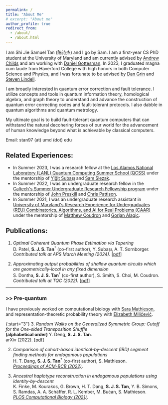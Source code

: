 ```yaml
---
permalink: /
title: "About Me"
# excerpt: "About me"
author_profile: true
redirect_from:
  - /about/
  - /about.html
---
```

I am Shi Jie Samuel Tan (陈诗杰) and I go by Sam. I am a first-year CS PhD student at the University of Maryland and am currently advised by <a href="https://www.cs.umd.edu/~amchilds/" target="_blank">Andrew Childs</a> and am working with <a href="https://www.cs.umd.edu/~dgottesm/" target="_blank">Daniel Gottesman</a>. In 2023, I graduated magna cum laude from Haverford College with high honors in both Computer Science and Physics, and I was fortunate to be advised by <a href="http://danielgrin.net/" target="_blank">Dan Grin</a> and <a href="https://www.haverford.edu/users/slindell" target="_blank">Steven Lindell</a>.

I am broadly interested in quantum error correction and fault tolerance. I utilize concepts and tools in quantum information theory, homological algebra, and graph theory to understand and advance the construction of quantum error correcting codes and fault-tolerant protocols. I also dabble in quantum algorithms and quantum metrology. 

My ultimate goal is to build fault-tolerant quantum computers that can withstand the natural decohering forces of our world for the advancement of human knowledge beyond what is achievable by classical computers.

Email: stan97 (at) umd (dot) edu

## Related Experiences:

* In Summer 2023, I was a research fellow at the <a href="https://www.lanl.gov/projects/national-security-education-center/information-science-technology/summer-schools/quantumcomputing/index.php" target="_blank">Los Alamos National Laboratory (LANL) Quantum Computing Summer School (QCSS)</a> under the mentorship of <a href="https://scholar.google.com/citations?user=VUHwzlwAAAAJ&hl=en" target="_blank">Yiğit Subaşı</a> and <a href="https://www.linkedin.com/in/sam-slezak-61253024b" target="_blank">Sam Slezak</a>.
* In Summer 2022, I was an undergraduate research fellow in the <a href="https://sfp.caltech.edu/undergraduate-research/programs/surf" target="_blank">Caltech's Summer Undergraduate Research Fellowship program</a> under the mentorship of <a href="https://www.its.caltech.edu/~preskill/" target="_blank">John Preskill</a> and <a href="https://scholar.google.com/citations?user=4neYf8oAAAAJ&hl=en" target="_blank">Chris Pattison</a>.
* In Summer 2021, I was an undergraduate research assistant in <a href="https://www.cs.umd.edu/projects/reucaar/" target="_blank">University of Maryland's Research Experience for Undergraduates (REU) Combinatorics, Algorithms, and AI for Real Problems (CAAR)</a> under the mentorship of <a href="https://matthewcoudron.github.io/" target="_blank">Matthew Coudron</a> and <a href="https://www.alagic.org/" target="_blank">Gorjan Alagic</a>.


## Publications:

1. *Optimal Coherent Quantum Phase Estimation via Tapering* <br>
D. Patel, **S. J. S. Tan**<sup>$\dagger$</sup> (co-first author), Y. Subaşı, A. T. Sornborger.<br>
*Contributed talk at APS March Meeting (2024).* [<a href="https://arxiv.org/abs/2403.18927" target="_blank">pdf</a>]

1. *Approximating output probabilities of shallow quantum circuits which are geometrically-local in any fixed dimension* <br>
S. Dontha, **S. J. S. Tan**<sup>$\dagger$</sup> (co-first author), S. Smith, S. Choi, M. Coudron.<br>
*Contributed talk at TQC (2022).* [<a href="https://arxiv.org/abs/2202.08349" target="_blank">pdf</a>]

* * *

### >> Pre-quantum

I have previously worked on computational biology with <a href="https://smathieson.sites.haverford.edu/" target="_blank">Sara Mathieson</a>, and representation-theoretic probability theory with <a href="https://www.haverford.edu/users/emilicevic" target="_blank">Elizabeth Milićević</a>.


{:start="3"}
3. *Random Walks on the Generalized Symmetric Group: Cutoff for the One-sided Transposition Shuffle* <br>
**(alphabetical order)** Y. Deng, **S. J. S. Tan**. <br>
arXiv (2022). [<a href="https://arxiv.org/abs/2211.10462" target="_blank">pdf</a>]

2. *Comparison of cohort-based identical-by-descent (IBD) segment finding methods for endogamous populations* <br>
H. T. Dang, **S. J. S. Tan**<sup>$\dagger$</sup> (co-first author), S. Mathieson. <br>
*<a href="https://dl.acm.org/doi/abs/10.1145/3535508.3545104" target="_blank">Proceedings of ACM-BCB (2022)</a>*.

1. *Ancestral haplotype reconstruction in endogamous populations using identity-by-descent* <br>
K. Finke, M. Kourakos, G. Brown, H. T. Dang, **S. J. S. Tan**, Y. B. Simons, S. Ramdas, A. A. Schäffer, R. L. Kember, M. Bućan, S. Mathieson. <br>
*<a href="https://journals.plos.org/ploscompbiol/article?id=10.1371/journal.pcbi.1008638" target="_blank">PLOS Computational Biology (2021)</a>*.
